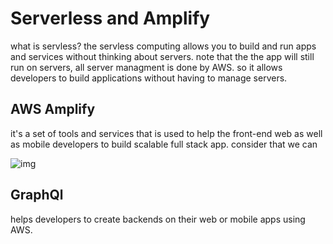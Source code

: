 # Serverless and Amplify
what is servless?
the servless computing allows you to build and run apps and services without thinking about servers. note that the the app will still run on servers, all server managment is done by AWS.
so it allows developers to build applications without having to manage servers.

## AWS Amplify
it's a set of tools and services that is used to help the front-end web as well as mobile developers to build scalable full stack app.
 consider that we can 

 ![img](https://d1.awsstatic.com/AWS%20Amplify/Features/product-page-diagram_Amplify_How-it-works_Develop%402x%20(1).86135eef1e1961cf5cc41fba8c1a5fc46bf38cf2.png)

 ## GraphQl 
 helps developers to create backends on their web or mobile apps using AWS.
 